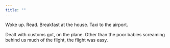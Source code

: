 ```yaml
---
title: ""
---
```


Woke up. Read. Breakfast at the house. Taxi to the airport.

Dealt with customs got, on the plane. Other than the poor babies screaming behind us much of the flight, the flight was easy.
